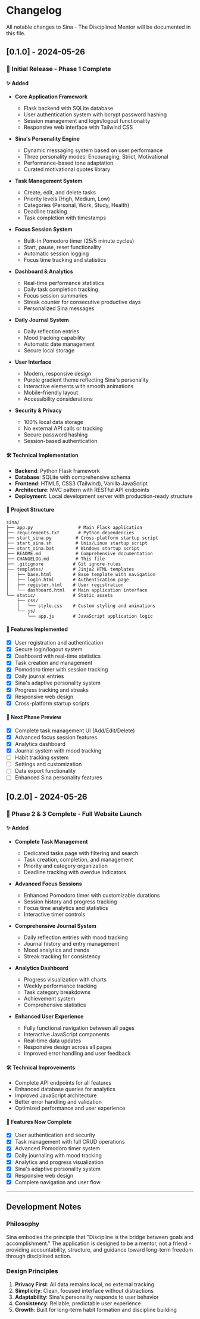 # Changelog

All notable changes to Sina - The Disciplined Mentor will be documented in this file.

## [0.1.0] - 2024-05-26

### 🎉 Initial Release - Phase 1 Complete

#### ✨ Added
- **Core Application Framework**
  - Flask backend with SQLite database
  - User authentication system with bcrypt password hashing
  - Session management and login/logout functionality
  - Responsive web interface with Tailwind CSS

- **Sina's Personality Engine**
  - Dynamic messaging system based on user performance
  - Three personality modes: Encouraging, Strict, Motivational
  - Performance-based tone adaptation
  - Curated motivational quotes library

- **Task Management System**
  - Create, edit, and delete tasks
  - Priority levels (High, Medium, Low)
  - Categories (Personal, Work, Study, Health)
  - Deadline tracking
  - Task completion with timestamps

- **Focus Session System**
  - Built-in Pomodoro timer (25/5 minute cycles)
  - Start, pause, reset functionality
  - Automatic session logging
  - Focus time tracking and statistics

- **Dashboard & Analytics**
  - Real-time performance statistics
  - Daily task completion tracking
  - Focus session summaries
  - Streak counter for consecutive productive days
  - Personalized Sina messages

- **Daily Journal System**
  - Daily reflection entries
  - Mood tracking capability
  - Automatic date management
  - Secure local storage

- **User Interface**
  - Modern, responsive design
  - Purple gradient theme reflecting Sina's personality
  - Interactive elements with smooth animations
  - Mobile-friendly layout
  - Accessibility considerations

- **Security & Privacy**
  - 100% local data storage
  - No external API calls or tracking
  - Secure password hashing
  - Session-based authentication

#### 🛠 Technical Implementation
- **Backend**: Python Flask framework
- **Database**: SQLite with comprehensive schema
- **Frontend**: HTML5, CSS3 (Tailwind), Vanilla JavaScript
- **Architecture**: MVC pattern with RESTful API endpoints
- **Deployment**: Local development server with production-ready structure

#### 📁 Project Structure
```
sina/
├── app.py                 # Main Flask application
├── requirements.txt       # Python dependencies
├── start_sina.py         # Cross-platform startup script
├── start_sina.sh         # Unix/Linux startup script
├── start_sina.bat        # Windows startup script
├── README.md             # Comprehensive documentation
├── CHANGELOG.md          # This file
├── .gitignore           # Git ignore rules
├── templates/           # Jinja2 HTML templates
│   ├── base.html        # Base template with navigation
│   ├── login.html       # Authentication page
│   ├── register.html    # User registration
│   └── dashboard.html   # Main application interface
└── static/              # Static assets
    ├── css/
    │   └── style.css    # Custom styling and animations
    └── js/
        └── app.js       # JavaScript application logic
```

#### 🎯 Features Implemented
- [x] User registration and authentication
- [x] Secure login/logout system
- [x] Dashboard with real-time statistics
- [x] Task creation and management
- [x] Pomodoro timer with session tracking
- [x] Daily journal entries
- [x] Sina's adaptive personality system
- [x] Progress tracking and streaks
- [x] Responsive web design
- [x] Cross-platform startup scripts

#### 🔮 Next Phase Preview
- [x] Complete task management UI (Add/Edit/Delete)
- [x] Advanced focus session features
- [x] Analytics dashboard
- [x] Journal system with mood tracking
- [ ] Habit tracking system
- [ ] Settings and customization
- [ ] Data export functionality
- [ ] Enhanced Sina personality features

## [0.2.0] - 2024-05-26

### 🚀 Phase 2 & 3 Complete - Full Website Launch

#### ✨ Added
- **Complete Task Management**
  - Dedicated tasks page with filtering and search
  - Task creation, completion, and management
  - Priority and category organization
  - Deadline tracking with overdue indicators

- **Advanced Focus Sessions**
  - Enhanced Pomodoro timer with customizable durations
  - Session history and progress tracking
  - Focus time analytics and statistics
  - Interactive timer controls

- **Comprehensive Journal System**
  - Daily reflection entries with mood tracking
  - Journal history and entry management
  - Mood analytics and trends
  - Streak tracking for consistency

- **Analytics Dashboard**
  - Progress visualization with charts
  - Weekly performance tracking
  - Task category breakdowns
  - Achievement system
  - Comprehensive statistics

- **Enhanced User Experience**
  - Fully functional navigation between all pages
  - Interactive JavaScript components
  - Real-time data updates
  - Responsive design across all pages
  - Improved error handling and user feedback

#### 🛠 Technical Improvements
- Complete API endpoints for all features
- Enhanced database queries for analytics
- Improved JavaScript architecture
- Better error handling and validation
- Optimized performance and user experience

#### 🎯 Features Now Complete
- [x] User authentication and security
- [x] Task management with full CRUD operations
- [x] Advanced Pomodoro timer system
- [x] Daily journaling with mood tracking
- [x] Analytics and progress visualization
- [x] Sina's adaptive personality system
- [x] Responsive web design
- [x] Complete navigation and user flow

---

## Development Notes

### Philosophy
Sina embodies the principle that "Discipline is the bridge between goals and accomplishment." The application is designed to be a mentor, not a friend - providing accountability, structure, and guidance toward long-term freedom through disciplined action.

### Design Principles
1. **Privacy First**: All data remains local, no external tracking
2. **Simplicity**: Clean, focused interface without distractions
3. **Adaptability**: Sina's personality responds to user behavior
4. **Consistency**: Reliable, predictable user experience
5. **Growth**: Built for long-term habit formation and discipline building 